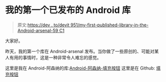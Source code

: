 # 我的第一个已发布的 Android 库

> 原文:[https://dev . to/devit 951/my-first-published-library-in-the-Android-arsenal-59 C1](https://dev.to/devit951/my-first-published-library-in-the-android-arsenal-59c1)

大家好。

昨天，我的第一个库在 Android-arsenal 发布。当你做了一些原创的、可能对某人有用的事情时，这是一种非常令人难忘的感觉。

这里是我在 Android-阿森纳的库:[Android-阿森纳-填充按钮](https://android-arsenal.com/details/1/7598)
这里是在 Github: [填充按钮](https://github.com/Devit951/FillingButton)